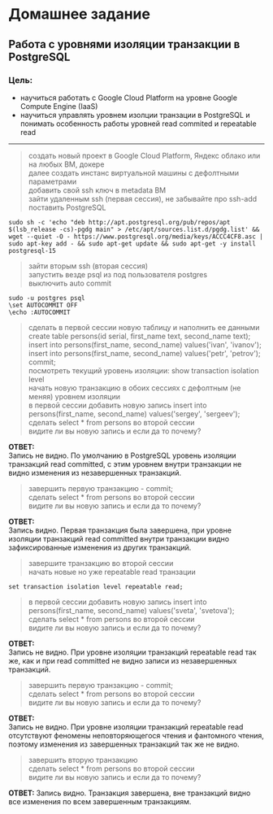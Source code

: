 # Домашнее задание
## Работа с уровнями изоляции транзакции в PostgreSQL
### Цель:
* научиться работать с Google Cloud Platform на уровне Google Compute Engine (IaaS)
* научиться управлять уровнем изолции транзации в PostgreSQL и понимать особенность работы уровней read commited и repeatable read
---
> создать новый проект в Google Cloud Platform, Яндекс облако или на любых ВМ, докере   
далее создать инстанс виртуальной машины с дефолтными параметрами  
добавить свой ssh ключ в metadata ВМ  
зайти удаленным ssh (первая сессия), не забывайте про ssh-add  
поставить PostgreSQL  
```
sudo sh -c 'echo "deb http://apt.postgresql.org/pub/repos/apt $(lsb_release -cs)-pgdg main" > /etc/apt/sources.list.d/pgdg.list' && wget --quiet -O - https://www.postgresql.org/media/keys/ACCC4CF8.asc | sudo apt-key add - && sudo apt-get update && sudo apt-get -y install postgresql-15
```
> зайти вторым ssh (вторая сессия)  
запустить везде psql из под пользователя postgres  
выключить auto commit
```
sudo -u postgres psql
\set AUTOCOMMIT OFF
\echo :AUTOCOMMIT
```
> сделать в первой сессии новую таблицу и наполнить ее данными create table persons(id serial, first_name text, second_name text); insert into persons(first_name, second_name) values('ivan', 'ivanov'); insert into persons(first_name, second_name) values('petr', 'petrov'); commit;  
посмотреть текущий уровень изоляции: show transaction isolation level  
начать новую транзакцию в обоих сессиях с дефолтным (не меняя) уровнем изоляции  
в первой сессии добавить новую запись insert into persons(first_name, second_name) values('sergey', 'sergeev');  
сделать select * from persons во второй сессии  
видите ли вы новую запись и если да то почему?  

**ОТВЕТ:**  
Запись не видно.
По умолчанию в PostgreSQL уровень изоляции транзакций read committed, с этим уровнем внутри транзакции не видно изменения из незавершенных транзакций. 
> завершить первую транзакцию - commit;  
сделать select * from persons во второй сессии  
видите ли вы новую запись и если да то почему?  

**ОТВЕТ:**  
Запись видно.
Первая транзакция была завершена, при уровне изоляции транзакций read committed внутри транзакции видно зафиксированные изменения из других транзакций.
> завершите транзакцию во второй сессии  
начать новые но уже repeatable read транзации
``` 
set transaction isolation level repeatable read;
```  
> в первой сессии добавить новую запись insert into persons(first_name, second_name) values('sveta', 'svetova');  
сделать select * from persons во второй сессии  
видите ли вы новую запись и если да то почему?  

**ОТВЕТ:**  
Запись не видно.
При уровне изоляции транзакций repeatable read так же, как и при read committed не видно записи из незавершенных транзакций.
> завершить первую транзакцию - commit;  
сделать select * from persons во второй сессии  
видите ли вы новую запись и если да то почему?  

**ОТВЕТ:**  
Запись не видно.
При уровне изоляции транзакций repeatable read отсутствуют феномены неповторяющегося чтения и фантомного чтения, поэтому изменения из завершенных транзакций так же не видно. 
> завершить вторую транзакцию  
сделать select * from persons во второй сессии  
видите ли вы новую запись и если да то почему?  

**ОТВЕТ:** 
Запись видно.
Транзакция завершена, вне транзакций видно все изменения по всем завершенным транзакциям.
